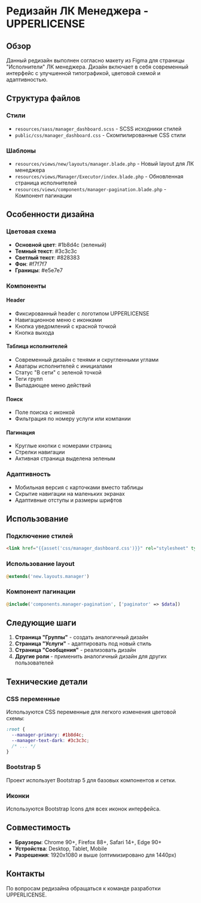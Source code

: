 # Редизайн ЛК Менеджера - UPPERLICENSE

## Обзор

Данный редизайн выполнен согласно макету из Figma для страницы "Исполнители" ЛК менеджера. Дизайн включает в себя современный интерфейс с улучшенной типографикой, цветовой схемой и адаптивностью.

## Структура файлов

### Стили
- `resources/sass/manager_dashboard.scss` - SCSS исходники стилей
- `public/css/manager_dashboard.css` - Скомпилированные CSS стили

### Шаблоны
- `resources/views/new/layouts/manager.blade.php` - Новый layout для ЛК менеджера
- `resources/views/Manager/Executor/index.blade.php` - Обновленная страница исполнителей
- `resources/views/components/manager-pagination.blade.php` - Компонент пагинации

## Особенности дизайна

### Цветовая схема
- **Основной цвет**: #1b8d4c (зеленый)
- **Темный текст**: #3c3c3c
- **Светлый текст**: #828383
- **Фон**: #f7f7f7
- **Границы**: #e5e7e7

### Компоненты

#### Header
- Фиксированный header с логотипом UPPERLICENSE
- Навигационное меню с иконками
- Кнопка уведомлений с красной точкой
- Кнопка выхода

#### Таблица исполнителей
- Современный дизайн с тенями и скругленными углами
- Аватары исполнителей с инициалами
- Статус "В сети" с зеленой точкой
- Теги групп
- Выпадающее меню действий

#### Поиск
- Поле поиска с иконкой
- Фильтрация по номеру услуги или компании

#### Пагинация
- Круглые кнопки с номерами страниц
- Стрелки навигации
- Активная страница выделена зеленым

### Адаптивность
- Мобильная версия с карточками вместо таблицы
- Скрытие навигации на маленьких экранах
- Адаптивные отступы и размеры шрифтов

## Использование

### Подключение стилей
```html
<link href="{{asset('css/manager_dashboard.css')}}" rel="stylesheet" type="text/css">
```

### Использование layout
```php
@extends('new.layouts.manager')
```

### Компонент пагинации
```php
@include('components.manager-pagination', ['paginator' => $data])
```

## Следующие шаги

1. **Страница "Группы"** - создать аналогичный дизайн
2. **Страница "Услуги"** - адаптировать под новый стиль
3. **Страница "Сообщения"** - реализовать дизайн
4. **Другие роли** - применить аналогичный дизайн для других пользователей

## Технические детали

### CSS переменные
Используются CSS переменные для легкого изменения цветовой схемы:
```css
:root {
  --manager-primary: #1b8d4c;
  --manager-text-dark: #3c3c3c;
  /* ... */
}
```

### Bootstrap 5
Проект использует Bootstrap 5 для базовых компонентов и сетки.

### Иконки
Используются Bootstrap Icons для всех иконок интерфейса.

## Совместимость

- **Браузеры**: Chrome 90+, Firefox 88+, Safari 14+, Edge 90+
- **Устройства**: Desktop, Tablet, Mobile
- **Разрешения**: 1920x1080 и выше (оптимизировано для 1440px)

## Контакты

По вопросам редизайна обращаться к команде разработки UPPERLICENSE.

